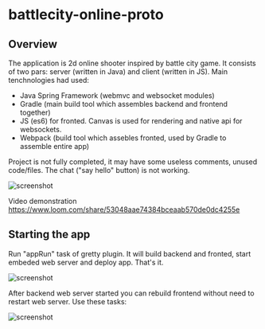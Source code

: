 # battlecity-online-proto

## Overview

The application is 2d online shooter inspired by battle city game.
It consists of two pars: server (written in Java) and client (written in JS).
Main tenchnologies had used:
- Java Spring Framework (webmvc and websocket modules)
- Gradle (main build tool which assembles backend and frontend together)
- JS (es6) for fronted. Canvas is used for rendering and native api for websockets.
- Webpack (build tool which assebles fronted, used by Gradle to assemble entire app)

Project is not fully completed, it may have some useless comments, unused code/files.
The chat ("say hello" button) is not working.

![screenshot](https://cdn1.imggmi.com/uploads/2019/8/31/70bb25abf027f9874328693f61d8ffea-full.jpg)

Video demonstration https://www.loom.com/share/53048aae74384bceaab570de0dc4255e

## Starting the app
Run "appRun" task of gretty plugin. It will build backend and fronted, start embeded web server and deploy app.
That's it.

![screenshot](https://cdn1.imggmi.com/uploads/2019/8/31/0655c7f1848dada3a79afd1e9e8a6e08-full.jpg)

After backend web server started you can rebuild frontend without need to restart web server. Use these tasks:

![screenshot](https://cdn1.imggmi.com/uploads/2019/8/31/09950827d48b5733db8294abee7bed0c-full.jpg)
